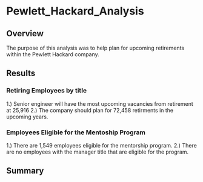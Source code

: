 # Pewlett_Hackard_Analysis
## Overview
The purpose of this analysis was to help plan for upcoming retirements within the Pewlett Hackard company. 

## Results
### Retiring Employees by title
1.) Senior engineer will have the most upcoming vacancies from retirement at 25,916
2.) The company should plan for 72,458 retirments in the upcoming years.

### Employees Eligible for the Mentoship Program
1.) There are 1,549 employees eligible for the mentorship program.
2.) There are no employees with the manager title that are eligible for the program. 

## Summary
